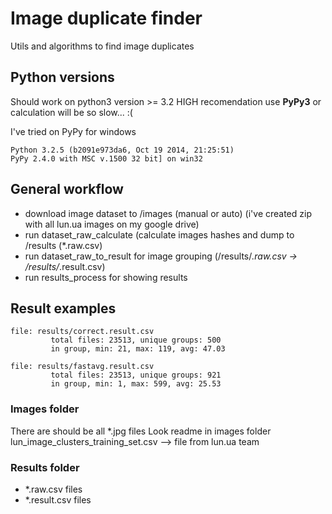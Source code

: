 # Image duplicate finder
Utils and algorithms to find image duplicates

## Python versions
Should work on python3 version >= 3.2
HIGH recomendation use **PyPy3** or calculation will be so slow... :(

I've tried on PyPy for windows
```
Python 3.2.5 (b2091e973da6, Oct 19 2014, 21:25:51)
PyPy 2.4.0 with MSC v.1500 32 bit] on win32
```

## General workflow
- download image dataset to /images (manual or auto) (i've created zip with all lun.ua images on my google drive)
- run dataset_raw_calculate (calculate images hashes and dump to /results (*.raw.csv)
- run dataset_raw_to_result for image grouping (/results/*.raw.csv -> /results/*.result.csv)
- run results_process for showing results

## Result examples
```
file: results/correct.result.csv
         total files: 23513, unique groups: 500
         in group, min: 21, max: 119, avg: 47.03

file: results/fastavg.result.csv
         total files: 23513, unique groups: 921
         in group, min: 1, max: 599, avg: 25.53
```

### Images folder
There are should be all *.jpg files
Look readme in images folder
lun_image_clusters_training_set.csv --> file from lun.ua team

### Results folder
- *.raw.csv files
- *.result.csv files